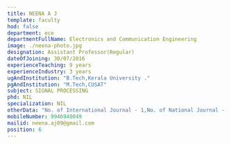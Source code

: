 ```yaml
---
title: NEENA A J
template: faculty
hod: false
department: ece
departmentFullName: Electronics and Communication Engineering
image: ./neena-photo.jpg
designation: Assistant Professor(Regular)
dateOfJoining: 30/07/2016
experienceTeaching: 9 years
experienceIndustry: 3 years
ugAndInstitution: "B.Tech,Kerala University ."
pgAndInstitution: "M.Tech,CUSAT"
subject: SIGNAL PROCESSING
phd: NIL
specialization: NIL
otherData: "No. of International Journal - 1,No. of National Journal - 2 ,No.of national conferences - 2"
mobileNumber: 9946940049
mailid: neena.aj09@gmail.com
position: 6
---
```

